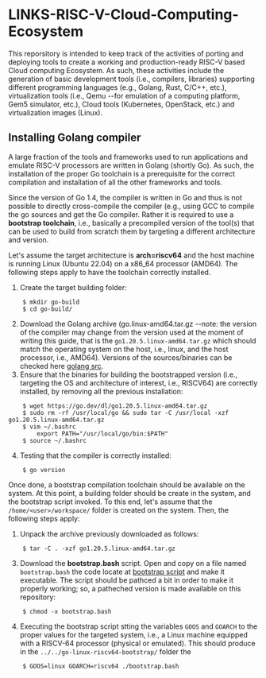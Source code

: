 # LINKS-RISC-V-Cloud-Computing-Ecosystem

This reporsitory is intended to keep track of the activities of porting and deploying tools to create a working and production-ready RISC-V based Cloud computing Ecosystem.
As such, these activities include the generation of basic development tools (i.e., compilers, libraries) supporting different programming languages (e.g., Golang, Rust, C/C++, etc.), virtualization tools (i.e., Qemu --for emulation of a 
computing platform, Gem5 simulator, etc.), Cloud tools (Kubernetes, OpenStack, etc.) and virtualization images (Linux).  

## Installing Golang compiler

A large fraction of the tools and frameworks used to run applications and emulate RISC-V processors are written in Golang (shortly Go). As such, the installation of the proper Go toolchain is a prerequisite for the correct compilation and installation of all the other frameworks and tools. 

Since the version of Go 1.4, the compiler is written in Go and thus is not possible to directly cross-compile the compiler (e.g., using GCC to compile the go sources and get the Go compiler. Rather it is required to use a **bootstrap toolchain**, i.e., basically a precompiled version of the tool(s) that can be used to build from scratch them by targeting a different architecture and version.

Let's assume the target architecture is **arch=riscv64** and the host machine is running Linux (Ubuntu 22.04) on a x86\_64 processor (AMD64). The following steps apply to have the toolchain correctly installed.
1. Create the target building folder:
```
	$ mkdir go-build
	$ cd go-build/
```
2. Download the Golang archive (go<version>.linux-amd64.tar.gz --note: the version of the compiler may change from the version used at the moment of writing this guide, that is the `go1.20.5.linux-amd64.tar.gz` which should match the operating system on the host, i.e., linux, and the host processor, i.e., AMD64). Versions of the sources/binaries can be checked here [golang src](https://go.dev/dl/).
3. Ensure that the binaries for building the bootstrapped version (i.e., targeting the OS and architecture of interest, i.e., RISCV64) are correctly installed, by removing all the previous installation:
```
	$ wget https://go.dev/dl/go1.20.5.linux-amd64.tar.gz 
	$ sudo rm -rf /usr/local/go && sudo tar -C /usr/local -xzf go1.20.5.linux-amd64.tar.gz
	$ vim ~/.bashrc
	    export PATH="/usr/local/go/bin:$PATH"	
	$ source ~/.bashrc
``` 
4. Testing that the compiler is correctly installed:
```	
	$ go version
```
Once done, a bootstrap compilation toolchain should be available on the system. At this point, a building folder should be create in the system, and the bootstrap script invoked. To this end, let's assume that the `/home/<user>/workspace/` folder is created on the system. Then, the following steps apply:
	
1. Unpack the archive previously downloaded as follows: 
```
	$ tar -C . -xzf go1.20.5.linux-amd64.tar.gz 
```
3. Download the **bootstrap.bash** script. Open and copy on a file named `bootstrap.bash` the code locate at [bootstrap script](https://go.dev/src/bootstrap.bash?m=text) and make it executable. The script should be pathced a bit in order to make it properly working; so, a patheched version is made available on this repository:
```
	$ chmod -x bootstrap.bash
```
4. Executing the bootstrap script stting the variables `GOOS` and `GOARCH` to the proper values for the targeted system, i.e., a Linux machine equipped with a RISCV-64 processor (physical or emulated). This should produce in the `../../go-linux-riscv64-bootstrap/` folder the 
```
	$ GOOS=linux GOARCH=riscv64 ./bootstrap.bash
```